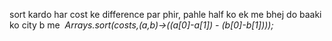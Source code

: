 sort kardo har cost ke difference par phir, pahle half ko ek me bhej do baaki ko city b me
​
*Arrays.sort(costs,(a,b)->((a[0]-a[1]) - (b[0]-b[1])));*